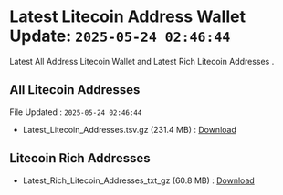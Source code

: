 # Latest Litecoin Address Wallet Update: `2025-05-24 02:46:44`

Latest All Address Litecoin Wallet and Latest Rich Litecoin Addresses .

## All Litecoin Addresses

File Updated : `2025-05-24 02:46:44`

- Latest_Litecoin_Addresses.tsv.gz (231.4 MB) : [Download](https://github.com/Pymmdrza/Rich-Address-Wallet/releases/tag/Litecoin)

## Litecoin Rich Addresses

- Latest_Rich_Litecoin_Addresses_txt_gz (60.8 MB) : [Download](https://github.com/Pymmdrza/Rich-Address-Wallet/releases/tag/Litecoin)
